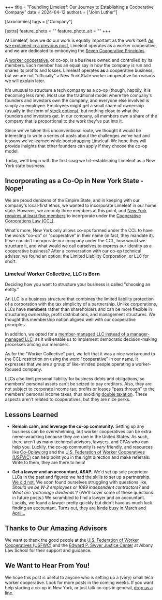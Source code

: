+++
title = "Foundling Limeleaf: Our Journey to Establishing a Cooperative Company"
date = 2024-04-12
authors = ["John Luther"]

[taxonomies]
tags = ["Company"]

[extra]
feature_photo = ""
feature_photo_alt = ""
+++

At Limeleaf, how we do our work is equally important as the work itself. [As we explained in a previous post](https://limeleaf.io/blog/why-limeleaf-is-a-co-op/ "Why Limeleaf is a Co-Op"), Limeleaf operates as a worker cooperative, and we are dedicated to embodying the [Seven Cooperative Principles](https://ica.coop/en/cooperatives/cooperative-identity/ "Cooperative identity, values & principles").

<!-- more -->

A [worker cooperative](https://www.usworker.coop/what-is-a-worker-cooperative/ "What is a worker cooperative?"), or co-op, is a business owned and controlled by its members. Each member has an equal say in how the company is run and shares its profits and losses. Limeleaf operates **as** a cooperative business, but we are not "officially" a New York State worker cooperative for reasons we will explain later.

It's unusual to structure a tech company as a co-op (though, happily, it is becoming less rare). Most use the traditional model where the company's founders and investors own the company, and everyone else involved is simply an employee. Employees might get a small share of ownership (usually in the form of [stock options](https://carta.com/learn/equity/stock-options/ "What are stock options?")), but nothing close to what the founders and investors get. In our company, all members own a share of the company that is proportional to the work they've put into it.

Since we've taken this unconventional route, we thought it would be interesting to write a series of posts about the challenges we've had and lessons we've learned while bootstrapping Limeleaf. We hope they will provide insights that other founders can apply if they choose the co-op model.

Today, we'll begin with the first snag we hit–establishing Limeleaf as a New York state business.

## Incorporating as a Co-Op in New York State - Nope!

We are proud denizens of the Empire State, and in keeping with our company's local-first ethos, we wanted to incorporate Limeleaf in our home state. However, we are only three members at this point, and [New York requires at least five members](https://codes.findlaw.com/ny/cooperative-corporations-law/cco-sect-11/ "Corporations organized under the business corporation law") to incorporate under the [Cooperative Corporations Law (CCL)](https://codes.findlaw.com/ny/cooperative-corporations-law/ "Cooperative Corporations Law (CCL)").

What's more, New York only allows co-ops formed under the CCL to have the words "co-op" or "cooperative" in their name (in fact, they mandate it). If we couldn't incorporate our company under the CCL, how would we structure it, and what would we call ourselves to express our identity as a cooperative business? After a conversation with our co-op technical advisor, we found an option: the Limited Liability Corporation, or LLC for short.

### Limeleaf Worker Collective, LLC is Born

Deciding how you want to structure your business is called "choosing an entity."

An LLC is a business structure that combines the limited liability protection of a corporation with the tax simplicity of a partnership. Unlike corporations, LLCs have **members** rather than shareholders and can be more flexible in structuring ownership, profit distributions, and management structures. We thought this membership notion aligned well with our cooperative principles.

In addition, we opted for a [member-managed LLC instead of a manager-managed LLC](https://staterequirement.com/llc/types-of-llcs/ "Types of LLCs"), as it will enable us to implement democratic decision-making processes among our members.

As for the "Worker Collective" part, we felt that it was a nice workaround to the CCL restriction on using the word "cooperative" in our name. It expresses that we are a group of like-minded people operating a worker-focused company.

LLCs also limit personal liability for business debts and obligations, so members' personal assets can't be seized to pay creditors. Also, they are not subject to corporate income tax; profits or losses "pass through" to the members' personal income taxes, thus avoiding [double taxation](https://smartasset.com/financial-advisor/double-taxation "What Double Taxation Is and How to Avoid It"). These aspects aren't related to cooperatives, but they are nice perks.

## Lessons Learned

- **Remain calm, and leverage the co-op community.** Setting up any business can be overwhelming, but worker cooperatives can be extra nerve-wracking because they are rare in the United States. As such, there aren't as many technical advisors, lawyers, and CPAs who can help you. Luckily, the co-op community is *very* friendly, and resources like [Co-Oplaw.org](https://www.co-oplaw.org/ "Co-oplaw.org") and the [U.S. Federation of Worker Cooperatives (USFWC)](https://www.usworker.coop "USFWC web site") can help point you in the right direction and make referrals. Write to them, they are there to help!

- **Get a lawyer and an accountant, ASAP.** We'd set up sole proprietor LLCs in the past and figured we had the skills to set up a partnership. [We did not.](https://en.wikipedia.org/wiki/Dunning%E2%80%93Kruger_effect "Dunning-Kruger Effect") We soon found ourselves struggling with questions like, *Should we be W-2 employees or 1099 independent contractors?* and *What are 'patronage dividends'?* (We'll cover some of these questions in future posts.) We scrambled to find a lawyer and an accountant. Luckily, we found a lawyer pretty quickly but didn't have as much luck finding an accountant. Turns out, [they are kinda busy in March and April...](https://pro.bloombergtax.com/brief/2024-tax-calendar/ "2024 tax calendar")

## Thanks to Our Amazing Advisors

We want to thank the good people at the [U.S. Federation of Worker Cooperatives (USFWC)](https://www.usworker.coop "USFWC website") and the [Edward P. Swyer Justice Center](https://www.albanylaw.edu/justicecenter "Swyer Justice Center website") at Albany Law School for their support and guidance.

## We Want to Hear From You!

We hope this post is useful to anyone who is setting up a (very) small tech worker cooperative.  Look for more posts in the coming weeks. If you want help starting a co-op in New York, or just talk co-ops in general, [drop us a line](/contact/ "Contact Limeleaf").
